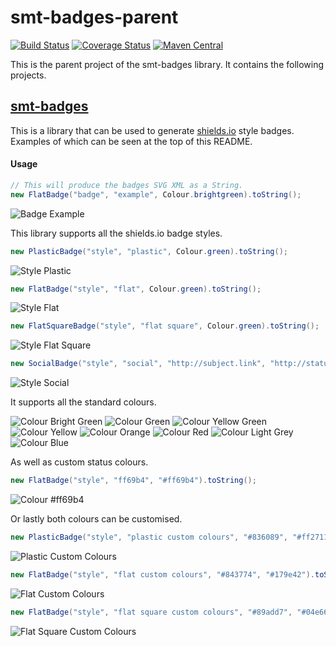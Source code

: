 <!---
Copyright 2016 Karl Bennett

Licensed under the Apache License, Version 2.0 (the "License");
you may not use this file except in compliance with the License.
You may obtain a copy of the License at

    http://www.apache.org/licenses/LICENSE-2.0

Unless required by applicable law or agreed to in writing, software
distributed under the License is distributed on an "AS IS" BASIS,
WITHOUT WARRANTIES OR CONDITIONS OF ANY KIND, either express or implied.
See the License for the specific language governing permissions and
limitations under the License.
-->
smt-badges-parent
===========
[![Build Status](https://travis-ci.org/shiver-me-timbers/smt-badges-parent.svg)](https://travis-ci.org/shiver-me-timbers/smt-badges-parent) [![Coverage Status](https://coveralls.io/repos/shiver-me-timbers/smt-badges-parent/badge.svg?branch=master&service=github)](https://coveralls.io/github/shiver-me-timbers/smt-badges-parent?branch=master) [![Maven Central](https://maven-badges.herokuapp.com/maven-central/com.github.shiver-me-timbers/smt-badges-parent/badge.svg)](https://maven-badges.herokuapp.com/maven-central/com.github.shiver-me-timbers/smt-badges-parent/)

This is the parent project of the smt-badges library. It contains the following projects.

## [smt-badges](smt-badges)

This is a library that can be used to generate [shields.io](https://shields.io/) style badges. Examples of which can be 
seen at the top of this README.

#### Usage

```java
// This will produce the badges SVG XML as a String.
new FlatBadge("badge", "example", Colour.brightgreen).toString();
```
![Badge Example](https://shiver-me-timbers.github.io/smt-badges-parent/badge-example.svg)

This library supports all the shields.io badge styles.

```java
new PlasticBadge("style", "plastic", Colour.green).toString();
```
![Style Plastic](https://shiver-me-timbers.github.io/smt-badges-parent/badge-style-plastic.svg)

```java
new FlatBadge("style", "flat", Colour.green).toString();
```
![Style Flat](https://shiver-me-timbers.github.io/smt-badges-parent/badge-style-flat.svg)

```java
new FlatSquareBadge("style", "flat square", Colour.green).toString();
```
![Style Flat Square](https://shiver-me-timbers.github.io/smt-badges-parent/badge-style-flat-square.svg)

```java
new SocialBadge("style", "social", "http://subject.link", "http://status.link").toString();
```
![Style Social](https://shiver-me-timbers.github.io/smt-badges-parent/badge-style-social.svg)

It supports all the standard colours.

![Colour Bright Green](https://shiver-me-timbers.github.io/smt-badges-parent/badge-colour-brightgreen.svg) ![Colour Green](https://shiver-me-timbers.github.io/smt-badges-parent/badge-colour-green.svg) ![Colour Yellow Green](https://shiver-me-timbers.github.io/smt-badges-parent/badge-colour-yellowgreen.svg) ![Colour Yellow](https://shiver-me-timbers.github.io/smt-badges-parent/badge-colour-yellow.svg) ![Colour Orange](https://shiver-me-timbers.github.io/smt-badges-parent/badge-colour-orange.svg) ![Colour Red](https://shiver-me-timbers.github.io/smt-badges-parent/badge-colour-red.svg) ![Colour Light Grey](https://shiver-me-timbers.github.io/smt-badges-parent/badge-colour-lightgrey.svg) ![Colour Blue](https://shiver-me-timbers.github.io/smt-badges-parent/badge-colour-blue.svg)

As well as custom status colours.

```java
new FlatBadge("style", "ff69b4", "#ff69b4").toString();
```
![Colour #ff69b4](https://shiver-me-timbers.github.io/smt-badges-parent/badge-colour-ff69b4.svg)

Or lastly both colours can be customised.

```java
new PlasticBadge("style", "plastic custom colours", "#836089", "#ff2711").toString();
```
![Plastic Custom Colours](https://shiver-me-timbers.github.io/smt-badges-parent/badge-style-plastic-custom-colours.svg)

```java
new FlatBadge("style", "flat custom colours", "#843774", "#179e42").toString();
```
![Flat Custom Colours](https://shiver-me-timbers.github.io/smt-badges-parent/badge-style-flat-custom-colours.svg)

```java
new FlatBadge("style", "flat square custom colours", "#89add7", "#04e66a").toString();
```
![Flat Square Custom Colours](https://shiver-me-timbers.github.io/smt-badges-parent/badge-style-flat-square-custom-colours.svg)
